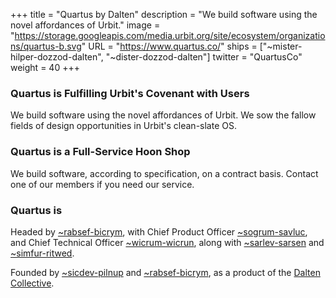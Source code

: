 +++
title = "Quartus by Dalten"
description = "We build software using the novel affordances of Urbit."
image = "https://storage.googleapis.com/media.urbit.org/site/ecosystem/organizations/quartus-b.svg"
URL = "https://www.quartus.co/"
ships = ["~mister-hilper-dozzod-dalten", "~dister-dozzod-dalten"]
twitter = "QuartusCo"
weight = 40
+++

### Quartus is Fulfilling Urbit's Covenant with Users

We build software using the novel affordances of Urbit. We sow the fallow fields of design opportunities in Urbit's clean-slate OS.

### Quartus is a Full-Service Hoon Shop

We build software, according to specification, on a contract basis. Contact one of our members if you need our service.

### Quartus is

Headed by [~rabsef-bicrym](https://urbit.org/ids/~rabsef-bicrym), with Chief Product Officer [~sogrum-savluc](https://urbit.org/ids/~sogrum-savluc), and Chief Technical Officer [~wicrum-wicrun](https://urbit.org/ids/~wicrum-wicrun), along with [~sarlev-sarsen](https://urbit.org/ids/~sarlev-sarsen) and [~simfur-ritwed](https://urbit.org/ids/~simfur-ritwed).

Founded by [~sicdev-pilnup](https://urbit.org/ids/~sicdev-pilnup) and [~rabsef-bicrym](https://urbit.org/ids/~rabsef-bicrym), as a product of the [Dalten Collective](https://dalten.org/).
